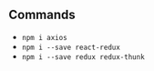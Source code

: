 ## Commands
- ``` npm i axios ```
- ``` npm i --save react-redux ```
- ``` npm i --save redux redux-thunk ```